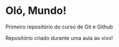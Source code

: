 # Oló, Mundo!
 Primeiro repositório do curso de Git e Github

Repositório criado durante uma aula ao vivo!
